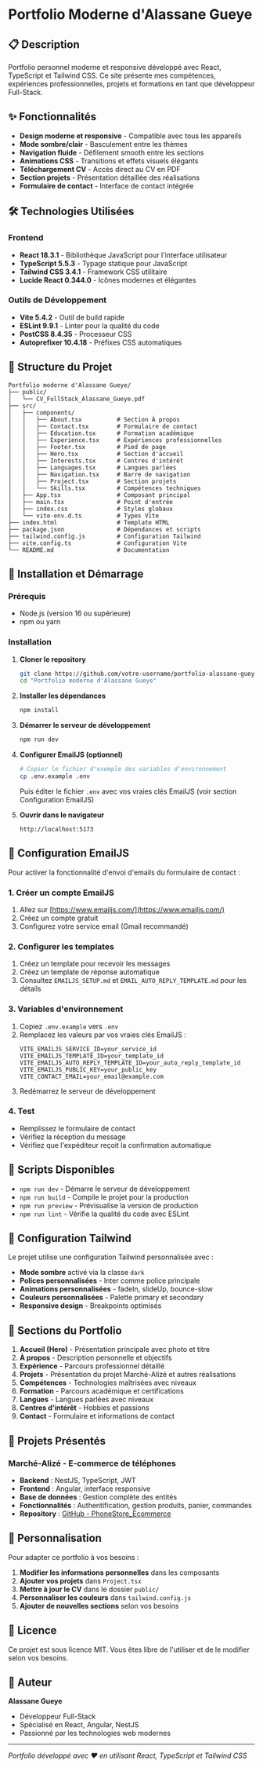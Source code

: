 # Portfolio Moderne d'Alassane Gueye

## 📋 Description

Portfolio personnel moderne et responsive développé avec React, TypeScript et Tailwind CSS. Ce site présente mes compétences, expériences professionnelles, projets et formations en tant que développeur Full-Stack.

## ✨ Fonctionnalités

- **Design moderne et responsive** - Compatible avec tous les appareils
- **Mode sombre/clair** - Basculement entre les thèmes
- **Navigation fluide** - Défilement smooth entre les sections
- **Animations CSS** - Transitions et effets visuels élégants
- **Téléchargement CV** - Accès direct au CV en PDF
- **Section projets** - Présentation détaillée des réalisations
- **Formulaire de contact** - Interface de contact intégrée

## 🛠️ Technologies Utilisées

### Frontend
- **React 18.3.1** - Bibliothèque JavaScript pour l'interface utilisateur
- **TypeScript 5.5.3** - Typage statique pour JavaScript
- **Tailwind CSS 3.4.1** - Framework CSS utilitaire
- **Lucide React 0.344.0** - Icônes modernes et élégantes

### Outils de Développement
- **Vite 5.4.2** - Outil de build rapide
- **ESLint 9.9.1** - Linter pour la qualité du code
- **PostCSS 8.4.35** - Processeur CSS
- **Autoprefixer 10.4.18** - Préfixes CSS automatiques

## 📁 Structure du Projet

```
Portfolio moderne d'Alassane Gueye/
├── public/
│   └── CV_FullStack_Alassane_Gueye.pdf
├── src/
│   ├── components/
│   │   ├── About.tsx          # Section À propos
│   │   ├── Contact.tsx        # Formulaire de contact
│   │   ├── Education.tsx      # Formation académique
│   │   ├── Experience.tsx     # Expériences professionnelles
│   │   ├── Footer.tsx         # Pied de page
│   │   ├── Hero.tsx           # Section d'accueil
│   │   ├── Interests.tsx      # Centres d'intérêt
│   │   ├── Languages.tsx      # Langues parlées
│   │   ├── Navigation.tsx     # Barre de navigation
│   │   ├── Project.tsx        # Section projets
│   │   └── Skills.tsx         # Compétences techniques
│   ├── App.tsx                # Composant principal
│   ├── main.tsx               # Point d'entrée
│   ├── index.css              # Styles globaux
│   └── vite-env.d.ts          # Types Vite
├── index.html                 # Template HTML
├── package.json               # Dépendances et scripts
├── tailwind.config.js         # Configuration Tailwind
├── vite.config.ts             # Configuration Vite
└── README.md                  # Documentation
```

## 🚀 Installation et Démarrage

### Prérequis
- Node.js (version 16 ou supérieure)
- npm ou yarn

### Installation

1. **Cloner le repository**
   ```bash
   git clone https://github.com/votre-username/portfolio-alassane-gueye.git
   cd "Portfolio moderne d'Alassane Gueye"
   ```

2. **Installer les dépendances**
   ```bash
   npm install
   ```

3. **Démarrer le serveur de développement**
   ```bash
   npm run dev
   ```

4. **Configurer EmailJS (optionnel)**
   ```bash
   # Copier le fichier d'exemple des variables d'environnement
   cp .env.example .env
   ```
   Puis éditer le fichier `.env` avec vos vraies clés EmailJS (voir section Configuration EmailJS)

5. **Ouvrir dans le navigateur**
   ```
   http://localhost:5173
   ```

## 📧 Configuration EmailJS

Pour activer la fonctionnalité d'envoi d'emails du formulaire de contact :

### 1. Créer un compte EmailJS
1. Allez sur [https://www.emailjs.com/](https://www.emailjs.com/)
2. Créez un compte gratuit
3. Configurez votre service email (Gmail recommandé)

### 2. Configurer les templates
1. Créez un template pour recevoir les messages
2. Créez un template de réponse automatique
3. Consultez `EMAILJS_SETUP.md` et `EMAIL_AUTO_REPLY_TEMPLATE.md` pour les détails

### 3. Variables d'environnement
1. Copiez `.env.example` vers `.env`
2. Remplacez les valeurs par vos vraies clés EmailJS :
   ```env
   VITE_EMAILJS_SERVICE_ID=your_service_id
   VITE_EMAILJS_TEMPLATE_ID=your_template_id
   VITE_EMAILJS_AUTO_REPLY_TEMPLATE_ID=your_auto_reply_template_id
   VITE_EMAILJS_PUBLIC_KEY=your_public_key
   VITE_CONTACT_EMAIL=your_email@example.com
   ```
3. Redémarrez le serveur de développement

### 4. Test
- Remplissez le formulaire de contact
- Vérifiez la réception du message
- Vérifiez que l'expéditeur reçoit la confirmation automatique

## 📜 Scripts Disponibles

- `npm run dev` - Démarre le serveur de développement
- `npm run build` - Compile le projet pour la production
- `npm run preview` - Prévisualise la version de production
- `npm run lint` - Vérifie la qualité du code avec ESLint

## 🎨 Configuration Tailwind

Le projet utilise une configuration Tailwind personnalisée avec :

- **Mode sombre** activé via la classe `dark`
- **Polices personnalisées** - Inter comme police principale
- **Animations personnalisées** - fadeIn, slideUp, bounce-slow
- **Couleurs personnalisées** - Palette primary et secondary
- **Responsive design** - Breakpoints optimisés

## 📱 Sections du Portfolio

1. **Accueil (Hero)** - Présentation principale avec photo et titre
2. **À propos** - Description personnelle et objectifs
3. **Expérience** - Parcours professionnel détaillé
4. **Projets** - Présentation du projet Marché-Alizé et autres réalisations
5. **Compétences** - Technologies maîtrisées avec niveaux
6. **Formation** - Parcours académique et certifications
7. **Langues** - Langues parlées avec niveaux
8. **Centres d'intérêt** - Hobbies et passions
9. **Contact** - Formulaire et informations de contact

## 🌟 Projets Présentés

### Marché-Alizé - E-commerce de téléphones
- **Backend** : NestJS, TypeScript, JWT
- **Frontend** : Angular, interface responsive
- **Base de données** : Gestion complète des entités
- **Fonctionnalités** : Authentification, gestion produits, panier, commandes
- **Repository** : [GitHub - PhoneStore_Ecommerce](https://github.com/alassanegu/PhoneStore_Ecommerce)

## 🔧 Personnalisation

Pour adapter ce portfolio à vos besoins :

1. **Modifier les informations personnelles** dans les composants
2. **Ajouter vos projets** dans `Project.tsx`
3. **Mettre à jour le CV** dans le dossier `public/`
4. **Personnaliser les couleurs** dans `tailwind.config.js`
5. **Ajouter de nouvelles sections** selon vos besoins

## 📄 Licence

Ce projet est sous licence MIT. Vous êtes libre de l'utiliser et de le modifier selon vos besoins.

## 👤 Auteur

**Alassane Gueye**
- Développeur Full-Stack
- Spécialisé en React, Angular, NestJS
- Passionné par les technologies web modernes

---

*Portfolio développé avec ❤️ en utilisant React, TypeScript et Tailwind CSS*